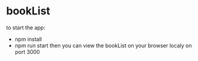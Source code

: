 # bookList
to start the app:
-  npm install
-  npm run start
then you can view the bookList on your browser localy on port 3000
